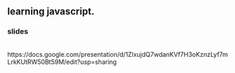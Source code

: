 ## learning javascript.

### slides
<br>
https://docs.google.com/presentation/d/1ZlxujdQ7wdanKVf7H3oKznzLyf7mLrkKUtRW50Bt59M/edit?usp=sharing
